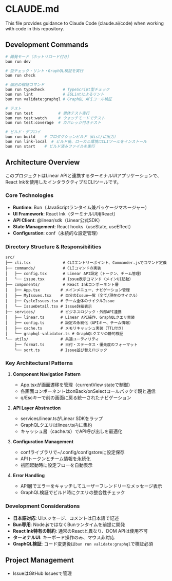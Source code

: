 # CLAUDE.md

This file provides guidance to Claude Code (claude.ai/code) when working with code in this repository.

## Development Commands

```bash
# 開発モード（ホットリロード付き）
bun run dev

# 型チェック・リント・GraphQL検証を実行
bun run check

# 個別の検証コマンド
bun run typecheck        # TypeScript型チェック
bun run lint             # ESLintによるリント
bun run validate:graphql # GraphQL APIコール検証

# テスト
bun run test           # 単体テスト実行
bun run test:watch     # ウォッチモードでテスト
bun run test:coverage  # カバレッジ付きテスト

# ビルド・デプロイ
bun run build    # プロダクションビルド（dist/に出力）
bun run link-local  # ビルド後、ローカル環境にCLIツールをインストール
bun run start    # ビルド済みファイルを実行
```

## Architecture Overview

このプロジェクトはLinear APIと連携するターミナルUIアプリケーションで、React Inkを使用したインタラクティブなCLIツールです。

### Core Technologies
- **Runtime**: Bun（JavaScriptランタイム兼パッケージマネージャー）
- **UI Framework**: React Ink（ターミナルUI用React）
- **API Client**: @linear/sdk（Linear公式SDK）
- **State Management**: React hooks（useState, useEffect）
- **Configuration**: conf（永続的な設定管理）

### Directory Structure & Responsibilities

```
src/
├── cli.tsx              # CLIエントリーポイント、Commander.jsでコマンド定義
├── commands/            # CLIコマンドの実装
│   ├── config.tsx       # Linear API設定（トークン、チーム管理）
│   └── issue.tsx        # Issue表示コマンド（メインUI起動）
├── components/          # React Inkコンポーネント層
│   ├── App.tsx         # メインメニュー、ナビゲーション管理
│   ├── MyIssues.tsx    # 自分のIssue一覧（全て/現在のサイクル）
│   ├── CycleIssues.tsx # チーム全体のサイクルIssue
│   └── IssueDetail.tsx # Issue詳細表示
├── services/           # ビジネスロジック・外部API連携
│   ├── linear.ts       # Linear API操作、GraphQLクエリ実装
│   ├── config.ts       # 設定の永続化（APIキー、チーム情報）
│   ├── cache.ts        # メモリキャッシュ実装（TTL付き）
│   └── graphql-validator.ts # GraphQLクエリの静的検証
└── utils/              # 共通ユーティリティ
    ├── format.ts       # 日付・ステータス・優先度のフォーマット
    └── sort.ts         # Issue並び替えロジック
```

### Key Architectural Patterns

1. **Component Navigation Pattern**
   - App.tsxが画面遷移を管理（currentView stateで制御）
   - 各画面コンポーネントはonBack/onSelectコールバックで親と通信
   - q/Escキーで前の画面に戻る統一されたナビゲーション

2. **API Layer Abstraction**
   - services/linear.tsがLinear SDKをラップ
   - GraphQLクエリはlinear.ts内に集約
   - キャッシュ層（cache.ts）でAPI呼び出しを最適化

3. **Configuration Management**
   - confライブラリで~/.config/configstoreに設定保存
   - APIトークンとチーム情報を永続化
   - 初回起動時に設定フローを自動表示

4. **Error Handling**
   - API層でエラーをキャッチしてユーザーフレンドリーなメッセージ表示
   - GraphQL検証でビルド時にクエリの整合性チェック

### Development Considerations

- **日本語対応**: UIメッセージ、コメントは日本語で記述
- **Bun専用**: Node.jsではなくBunランタイムを前提に開発
- **React Ink特有の制約**: 通常のReactと異なり、DOM APIは使用不可
- **ターミナルUI**: キーボード操作のみ、マウス非対応
- **GraphQL検証**: コード変更後は`bun run validate:graphql`で検証必須

## Project Management

- IssueはGitHub Issuesで管理